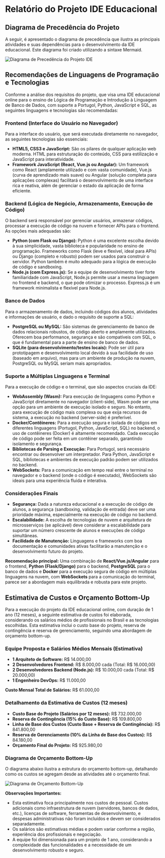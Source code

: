 # Relatório do Projeto IDE Educacional

## Diagrama de Precedência do Projeto

A seguir, é apresentado o diagrama de precedência que ilustra as principais atividades e suas dependências para o desenvolvimento da IDE educacional. Este diagrama foi criado utilizando a sintaxe Mermaid.

![Diagrama de Precedência do Projeto IDE](https://private-us-east-1.manuscdn.com/sessionFile/iQ2w4hm4V5pY5Lz5s48lpW/sandbox/VbdiKODk3xcY2wv9r50WXI-images_1758875579339_na1fn_L2hvbWUvdWJ1bnR1L2lkZV9wcmVjZWRlbmNlX2RpYWdyYW0.png?Policy=eyJTdGF0ZW1lbnQiOlt7IlJlc291cmNlIjoiaHR0cHM6Ly9wcml2YXRlLXVzLWVhc3QtMS5tYW51c2Nkbi5jb20vc2Vzc2lvbkZpbGUvaVEydzRobTRWNXBZNUx6NXM0OGxwVy9zYW5kYm94L1ZiZGlLT0RrM3hjWTJ3djlyNTBXWEktaW1hZ2VzXzE3NTg4NzU1NzkzMzlfbmExZm5fTDJodmJXVXZkV0oxYm5SMUwybGtaVjl3Y21WalpXUmxibU5sWDJScFlXZHlZVzAucG5nIiwiQ29uZGl0aW9uIjp7IkRhdGVMZXNzVGhhbiI6eyJBV1M6RXBvY2hUaW1lIjoxNzk4NzYxNjAwfX19XX0_&Key-Pair-Id=K2HSFNDJXOU9YS&Signature=Ux6QFgZva2vDze4~MZan4YnpOG1DT2ByWVQqSVYwDAJ2R2I~8uxIRfNjKNdABbsDeeredSJbVihnfX2OMADFEC3Z6pzM2jxmEsF3JChB7JGx9kSXjp3qq0vikjeczmVAmSTPn-WkgwU3Cl9BHPGx1tSnpQDqAn51aBw06gJ5e4E7EuK6uOD0vBtDoLzxr8aDVlP4IZSic1wRXlglKaT~csHfxTgQZY52qXXLMlyEKjSkid9vCf5abiSR21MkLgk6u9ei5WA25C915Ra1X9AMQqCjM~1hwCd1X66yb6zXVecFKO4XEthUlQclmNfatBpeyxJEAKwkinYOsWr~arcoew__)

## Recomendações de Linguagens de Programação e Tecnologias

Conforme a análise dos requisitos do projeto, que visa uma IDE educacional online para o ensino de Lógica de Programação e Introdução à Linguagem de Banco de Dados, com suporte a Portugol, Python, JavaScript e SQL, as seguintes linguagens e tecnologias são recomendadas:

### Frontend (Interface do Usuário no Navegador)

Para a interface do usuário, que será executada diretamente no navegador, as seguintes tecnologias são essenciais:

*   **HTML5, CSS3 e JavaScript:** São os pilares de qualquer aplicação web moderna. HTML para estruturação do conteúdo, CSS para estilização e JavaScript para interatividade.
*   **Framework JavaScript (React, Vue.js ou Angular):** Um framework como React (amplamente utilizado e com vasta comunidade), Vue.js (curva de aprendizado mais suave) ou Angular (solução completa para aplicações complexas) facilitará o desenvolvimento de uma interface rica e reativa, além de gerenciar o estado da aplicação de forma eficiente.

### Backend (Lógica de Negócio, Armazenamento, Execução de Código)

O backend será responsável por gerenciar usuários, armazenar códigos, processar a execução de código na nuvem e fornecer APIs para o frontend. As opções mais adequadas são:

*   **Python (com Flask ou Django):** Python é uma excelente escolha devido à sua simplicidade, vasta biblioteca e popularidade no ensino de programação. Frameworks como Flask (leve e flexível, ideal para APIs) ou Django (completo e robusto) podem ser usados para construir o servidor. Python também é muito adequado para a lógica de execução de código e sandboxing.
*   **Node.js (com Express.js):** Se a equipe de desenvolvimento tiver forte familiaridade com JavaScript, Node.js permite usar a mesma linguagem no frontend e backend, o que pode otimizar o processo. Express.js é um framework minimalista e flexível para Node.js.

### Banco de Dados

Para o armazenamento de dados, incluindo códigos dos alunos, atividades e informações de usuário, e dado o requisito de suporte a SQL:

*   **PostgreSQL ou MySQL:** São sistemas de gerenciamento de banco de dados relacionais robustos, de código aberto e amplamente utilizados. Oferecem boa performance, segurança e são compatíveis com SQL, o que é fundamental para a parte de ensino de banco de dados.
*   **SQLite (para desenvolvimento/testes locais):** Pode ser útil para prototipagem e desenvolvimento local devido à sua facilidade de uso (baseado em arquivo), mas para um ambiente de produção na nuvem, PostgreSQL ou MySQL seriam mais apropriados.

### Suporte a Múltiplas Linguagens e Terminal

Para a execução de código e o terminal, que são aspectos cruciais da IDE:

*   **WebAssembly (Wasm):** Para execução de linguagens como Python e JavaScript diretamente no navegador (client-side), Wasm pode ser uma opção para um ambiente de execução isolado e seguro. No entanto, para execução de código mais complexa ou que exija recursos de sistema, a execução no backend (server-side) é preferível.
*   **Docker/Contêineres:** Para a execução segura e isolada de códigos em diferentes linguagens (Portugol, Python, JavaScript, SQL) no backend, o uso de contêineres (Docker) é altamente recomendado. Cada execução de código pode ser feita em um contêiner separado, garantindo isolamento e segurança.
*   **Bibliotecas de Parsing e Execução:** Para Portugol, será necessário encontrar ou desenvolver um interpretador. Para Python, JavaScript e SQL, bibliotecas e ambientes de execução padrão podem ser utilizados no backend.
*   **WebSockets:** Para a comunicação em tempo real entre o terminal no navegador e o backend (onde o código é executado), WebSockets são ideais para uma experiência fluida e interativa.

### Considerações Finais

*   **Segurança:** Dada a natureza educacional e a execução de código de alunos, a segurança (sandboxing, validação de entrada) deve ser uma prioridade máxima, especialmente na execução de código no backend.
*   **Escalabilidade:** A escolha de tecnologias de nuvem e arquitetura de microsserviços (se aplicável) deve considerar a escalabilidade para suportar um número crescente de alunos e execuções de código simultâneas.
*   **Facilidade de Manutenção:** Linguagens e frameworks com boa documentação e comunidades ativas facilitarão a manutenção e o desenvolvimento futuro do projeto.

**Recomendação principal:** Uma combinação de **React/Vue.js/Angular** para o frontend, **Python (Flask/Django)** para o backend, **PostgreSQL** para o banco de dados e **Docker** para a execução segura de código em múltiplas linguagens na nuvem, com **WebSockets** para a comunicação do terminal, parece ser a abordagem mais equilibrada e robusta para este projeto.



## Estimativa de Custos e Orçamento Bottom-Up

Para a execução do projeto da IDE educacional online, com duração de 1 ano (12 meses), a seguinte estimativa de custos foi elaborada, considerando os salários médios de profissionais no Brasil e as tecnologias escolhidas. Esta estimativa inclui o custo base do projeto, reserva de contingência e reserva de gerenciamento, seguindo uma abordagem de orçamento bottom-up.

### Equipe Proposta e Salários Médios Mensais (Estimativa)

*   **1 Arquiteto de Software:** R$ 14.000,00
*   **2 Desenvolvedores Frontend:** R$ 8.000,00 cada (Total: R$ 16.000,00)
*   **2 Desenvolvedores Backend (Node.js):** R$ 10.000,00 cada (Total: R$ 20.000,00)
*   **1 Engenheiro DevOps:** R$ 11.000,00

**Custo Mensal Total de Salários:** R$ 61.000,00

### Detalhamento da Estimativa de Custos (12 meses)

*   **Custo Base do Projeto (Salários por 12 meses):** R$ 732.000,00
*   **Reserva de Contingência (15% do Custo Base):** R$ 109.800,00
*   **Linha de Base dos Custos (Custo Base + Reserva de Contingência):** R$ 841.800,00
*   **Reserva de Gerenciamento (10% da Linha de Base dos Custos):** R$ 84.180,00
*   **Orçamento Final do Projeto:** R$ 925.980,00

### Diagrama de Orçamento Bottom-Up

O diagrama abaixo ilustra a estrutura do orçamento bottom-up, detalhando como os custos se agregam desde as atividades até o orçamento final.

![Diagrama de Orçamento Bottom-Up](https://private-us-east-1.manuscdn.com/sessionFile/iQ2w4hm4V5pY5Lz5s48lpW/sandbox/VbdiKODk3xcY2wv9r50WXI-images_1758875579341_na1fn_L2hvbWUvdWJ1bnR1L29yY2FtZW50b19ib3R0b21fdXA.png?Policy=eyJTdGF0ZW1lbnQiOlt7IlJlc291cmNlIjoiaHR0cHM6Ly9wcml2YXRlLXVzLWVhc3QtMS5tYW51c2Nkbi5jb20vc2Vzc2lvbkZpbGUvaVEydzRobTRWNXBZNUx6NXM0OGxwVy9zYW5kYm94L1ZiZGlLT0RrM3hjWTJ3djlyNTBXWEktaW1hZ2VzXzE3NTg4NzU1NzkzNDFfbmExZm5fTDJodmJXVXZkV0oxYm5SMUwyOXlZMkZ0Wlc1MGIxOWliM1IwYjIxZmRYQS5wbmciLCJDb25kaXRpb24iOnsiRGF0ZUxlc3NUaGFuIjp7IkFXUzpFcG9jaFRpbWUiOjE3OTg3NjE2MDB9fX1dfQ__&Key-Pair-Id=K2HSFNDJXOU9YS&Signature=VS4k3CsLr8KxKbR0-uUpLiZXbVYeo4gqLfBL~nWbG1qT9mB5cteXKUv8upXMeP7KgemBUgC8h7TH1beg4JcpX3AY6O8VwSaT7qlTME~3L57OWsKYngprU7efQ5haT5o~DxZOeGCuB8x5K0DrPrPrrlkai8pCfZO2b88xF98KqqiMqBSh8XKO1badIbPjGjkI7fM0gxNzd57pLNChSpw-xA08f2GGdqpTkR3zkK6E4jx8U8NBtzjNmDBRKbRKO8pqLapj83RhHRyglCgNV7542BwoiwDU-12uFk3OZlTJK87a2qQjZ-uq86ugOd3KUYrowyaXkh3Gtvzk~jHd7XJjcQ__)

**Observações Importantes:**

*   Esta estimativa foca principalmente nos custos de pessoal. Custos adicionais como infraestrutura de nuvem (servidores, bancos de dados, etc.), licenças de software, ferramentas de desenvolvimento, e despesas administrativas não foram incluídos e devem ser considerados separadamente.
*   Os salários são estimativas médias e podem variar conforme a região, experiência dos profissionais e negociação.
*   A equipe foi dimensionada para um projeto de 1 ano, considerando a complexidade das funcionalidades e a necessidade de um desenvolvimento robusto e seguro.



